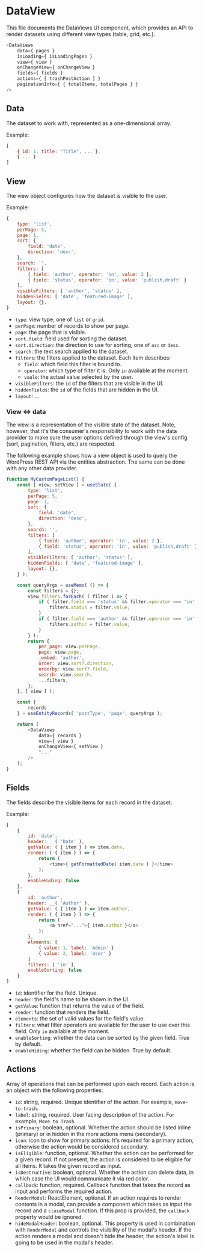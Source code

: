 # DataView

This file documents the DataViews UI component, which provides an API to render datasets using different view types (table, grid, etc.).

```js
<DataViews
	data={ pages }
	isLoading={ isLoadingPages }
	view={ view }
	onChangeView={ onChangeView }
	fields={ fields }
	actions={ [ trashPostAction ] }
	paginationInfo={ { totalItems, totalPages } }
/>
```

## Data

The dataset to work with, represented as a one-dimensional array.

Example:

```js
[
	{ id: 1, title: "Title", ... },
	{ ... }
]
```

## View

The view object configures how the dataset is visible to the user.

Example:

```js
{
	type: 'list',
	perPage: 5,
	page: 1,
	sort: {
		field: 'date',
		direction: 'desc',
	},
	search: '',
	filters: [
		{ field: 'author', operator: 'in', value: 2 },
		{ field: 'status', operator: 'in', value: 'publish,draft' }
	],
	visibleFilters: [ 'author', 'status' ],
	hiddenFields: [ 'date', 'featured-image' ],
	layout: {},
}
```

-   `type`: view type, one of `list` or `grid`.
-   `perPage`: number of records to show per page.
-   `page`: the page that is visible.
-   `sort.field`: field used for sorting the dataset.
-   `sort.direction`: the direction to use for sorting, one of `asc` or `desc`.
-   `search`: the text search applied to the dataset.
-   `filters`: the filters applied to the dataset. Each item describes:
    -   `field`: which field this filter is bound to.
    -   `operator`: which type of filter it is. Only `in` available at the moment.
    -   `vaule`: the actual value selected by the user.
-   `visibleFilters`: the `id` of the filters that are visible in the UI.
-   `hiddenFields`: the `id` of the fields that are hidden in the UI.
-   `layout`: ...

### View <=> data

The view is a representation of the visible state of the dataset. Note, however, that it's the consumer's responsibility to work with the data provider to make sure the user options defined through the view's config (sort, pagination, filters, etc.) are respected.

The following example shows how a view object is used to query the WordPress REST API via the entities abstraction. The same can be done with any other data provider.

```js
function MyCustomPageList() {
	const [ view, setView ] = useState( {
		type: 'list',
		perPage: 5,
		page: 1,
		sort: {
			field: 'date',
			direction: 'desc',
		},
		search: '',
		filters: [
			{ field: 'author', operator: 'in', value: 2 },
			{ field: 'status', operator: 'in', value: 'publish,draft' }
		],
		visibleFilters: [ 'author', 'status' ],
		hiddenFields: [ 'date', 'featured-image' ],
		layout: {},
	} );

	const queryArgs = useMemo( () => {
		const filters = {};
		view.filters.forEach( ( filter ) => {
			if ( filter.field === 'status' && filter.operator === 'in' ) {
				filters.status = filter.value;
			}
			if ( filter.field === 'author' && filter.operator === 'in' ) {
				filters.author = filter.value;
			}
		} );
		return {
			per_page: view.perPage,
			page: view.page,
			_embed: 'author',
			order: view.sort?.direction,
			orderby: view.sort?.field,
			search: view.search,
			...filters,
		};
	}, [ view ] );

	const {
		records
	} = useEntityRecords( 'postType', 'page', queryArgs );

	return (
		<DataViews
			data={ records }
			view={ view }
			onChangeView={ setView }
			"..."
		/>
	);
}
```

## Fields

The fields describe the visible items for each record in the dataset.

Example:

```js
[
	{
		id: 'date',
		header: __( 'Date' ),
		getValue: ( { item } ) => item.date,
		render: ( { item } ) => {
			return (
				<time>{ getFormattedDate( item.date ) }</time>
			);
		},
		enableHiding: false
	},
	{
		id: 'author',
		header: __( 'Author' ),
		getValue: ( { item } ) => item.author,
		render: ( { item } ) => {
			return (
				<a href="...">{ item.author }</a>
			);
		},
		elements: [
			{ value: 1, label: 'Admin' }
			{ value: 2, label: 'User' }
		]
		filters: [ 'in' ],
		enableSorting: false
	}
]
```

-   `id`: identifier for the field. Unique.
-   `header`: the field's name to be shown in the UI.
-   `getValue`: function that returns the value of the field.
-   `render`: function that renders the field.
-   `elements`: the set of valid values for the field's value.
-   `filters`: what filter operators are available for the user to use over this field. Only `in` available at the moment.
-   `enableSorting`: whether the data can be sorted by the given field. True by default.
-   `enableHiding`: whether the field can be hidden. True by default.

## Actions

Array of operations that can be performed upon each record. Each action is an object with the following properties:

-   `id`: string, required. Unique identifier of the action. For example, `move-to-trash`.
-   `label`: string, required. User facing description of the action. For example, `Move to Trash`.
-   `isPrimary`: boolean, optional. Whether the action should be listed inline (primary) or in hidden in the more actions menu (secondary).
-   `icon`: icon to show for primary actions. It's required for a primary action, otherwise the action would be considered secondary.
-   `isEligible`: function, optional. Whether the action can be performed for a given record. If not present, the action is considered to be eligible for all items. It takes the given record as input.
-   `isDestructive`: boolean, optional. Whether the action can delete data, in which case the UI would communicate it via red color.
-   `callback`: function, required. Callback function that takes the record as input and performs the required action.
-   `RenderModal`: ReactElement, optional. If an action requires to render contents in a modal, can provide a component which takes as input the record and a `closeModal` function. If this prop is provided, the `callback` property would be ignored.
-   `hideModalHeader`: boolean, optional. This property is used in combination with `RenderModal` and controls the visibility of the modal's header. If the action renders a modal and doesn't hide the header, the action's label is going to be used in the modal's header.
